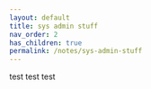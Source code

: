 ```yaml
---
layout: default
title: sys admin stuff
nav_order: 2
has_children: true
permalink: /notes/sys-admin-stuff
---
```



test
test
test
